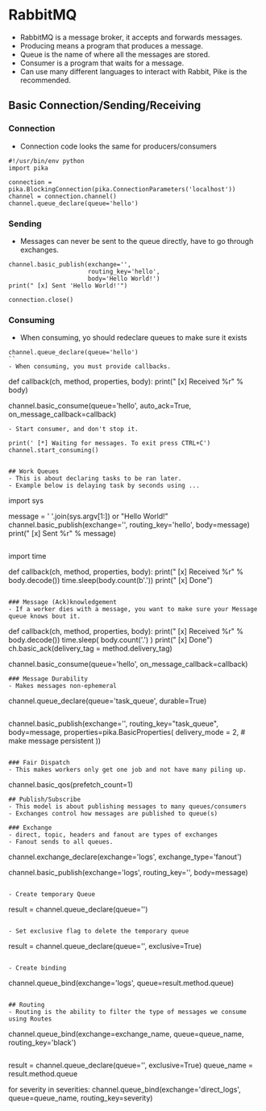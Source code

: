 # RabbitMQ

- RabbitMQ is a message broker, it accepts and forwards messages.
- Producing means a program that produces a message.
- Queue is the name of where all the messages are stored.
- Consumer is a program that waits for a message.
- Can use many different languages to interact with Rabbit, Pike is the recommended.

## Basic Connection/Sending/Receiving
### Connection
- Connection code looks the same for producers/consumers
```
#!/usr/bin/env python
import pika

connection = pika.BlockingConnection(pika.ConnectionParameters('localhost'))
channel = connection.channel()
channel.queue_declare(queue='hello')
```
### Sending
- Messages can never be sent to the queue directly, have to go through exchanges.
```
channel.basic_publish(exchange='',
                      routing_key='hello',
                      body='Hello World!')
print(" [x] Sent 'Hello World!'")

connection.close()
```
### Consuming
- When consuming, yo should redeclare queues to make sure it exists
```
channel.queue_declare(queue='hello')
``
- When consuming, you must provide callbacks.
```
def callback(ch, method, properties, body):
    print(" [x] Received %r" % body)

channel.basic_consume(queue='hello',
                      auto_ack=True,
                      on_message_callback=callback)
```
- Start consumer, and don't stop it.
```
    print(' [*] Waiting for messages. To exit press CTRL+C')
    channel.start_consuming()
```

## Work Queues
- This is about declaring tasks to be ran later.
- Example below is delaying task by seconds using ...
```
import sys

message = ' '.join(sys.argv[1:]) or "Hello World!"
channel.basic_publish(exchange='',
                      routing_key='hello',
                      body=message)
print(" [x] Sent %r" % message)
```
```
import time

def callback(ch, method, properties, body):
    print(" [x] Received %r" % body.decode())
    time.sleep(body.count(b'.'))
    print(" [x] Done")
```

### Message (Ack)knowledgement
- If a worker dies with a message, you want to make sure your Message queue knows bout it.
```
def callback(ch, method, properties, body):
    print(" [x] Received %r" % body.decode())
    time.sleep( body.count('.') )
    print(" [x] Done")
    ch.basic_ack(delivery_tag = method.delivery_tag)

channel.basic_consume(queue='hello', on_message_callback=callback)
```
### Message Durability
- Makes messages non-ephemeral
```
channel.queue_declare(queue='task_queue', durable=True)
```
```
channel.basic_publish(exchange='',
                      routing_key="task_queue",
                      body=message,
                      properties=pika.BasicProperties(
                         delivery_mode = 2, # make message persistent
                      ))
```

### Fair Dispatch
- This makes workers only get one job and not have many piling up.
```
channel.basic_qos(prefetch_count=1)
```
## Publish/Subscribe
- This model is about publishing messages to many queues/consumers
- Exchanges control how messages are published to queue(s)

### Exchange
- direct, topic, headers and fanout are types of exchanges
- Fanout sends to all queues.
```
channel.exchange_declare(exchange='logs',
                         exchange_type='fanout')

channel.basic_publish(exchange='logs',
                      routing_key='',
                      body=message)
```

- Create temporary Queue

```
result = channel.queue_declare(queue='')
```

- Set exclusive flag to delete the temporary queue

```
result = channel.queue_declare(queue='', exclusive=True)
```

- Create binding

```
channel.queue_bind(exchange='logs',
                   queue=result.method.queue)
```

## Routing
- Routing is the ability to filter the type of messages we consume using Routes
```
channel.queue_bind(exchange=exchange_name,
                   queue=queue_name,
                   routing_key='black')
```
```
result = channel.queue_declare(queue='', exclusive=True)
queue_name = result.method.queue

for severity in severities:
    channel.queue_bind(exchange='direct_logs',
                       queue=queue_name,
                       routing_key=severity)
```